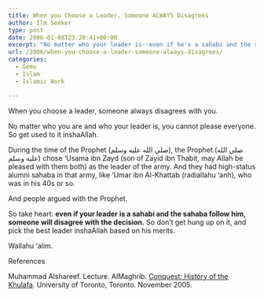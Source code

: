 ```yaml
---
title: When you Choose a Leader, Someone ALWAYS Disagrees
author: Ilm Seeker
type: post
date: 2006-01-08T23:20:41+00:00
excerpt: "No matter who your leader is--even if he's a sahabi and the sahaba follow him--someone will always disagree.  So pick the best leader and run with it."
url: /2006/when-you-choose-a-leader-someone-always-disagrees/
categories:
  - Gems
  - Islam
  - Islamic Work

---
```

<p class="gem">
  When you choose a leader, someone always disagrees with you.
</p>

No matter who you are and who your leader is, you cannot please everyone. So get used to it inshaAllah.

During the time of the Prophet (صلي الله عليه وسلم), the Prophet (صلي الله عليه وسلم) chose &#8216;Usama ibn Zayd (son of Zayid ibn Thabit, may Allah be pleased with them both) as the leader of the army. And they had high-status alumni sahaba in that army, like &#8216;Umar ibn Al-Khattab (radiallahu &#8216;anh), who was in his 40s or so.

And people argued with the Prophet.

So take heart: **even if your leader is a sahabi and the sahaba follow him, someone will disagree with the decision.** So don&#8217;t get hung up on it, and pick the best leader inshaAllah based on his merits.

Wallahu &#8216;alim.

<div id="referencesTitle">
  References
</div>

<p class="reference">
  Muhammad Alshareef. Lecture. AlMaghrib. <a href="http://www.almaghrib.org/con.php">Conquest: History of the Khulafa</a>. University of Toronto, Toronto. November 2005.
</p>